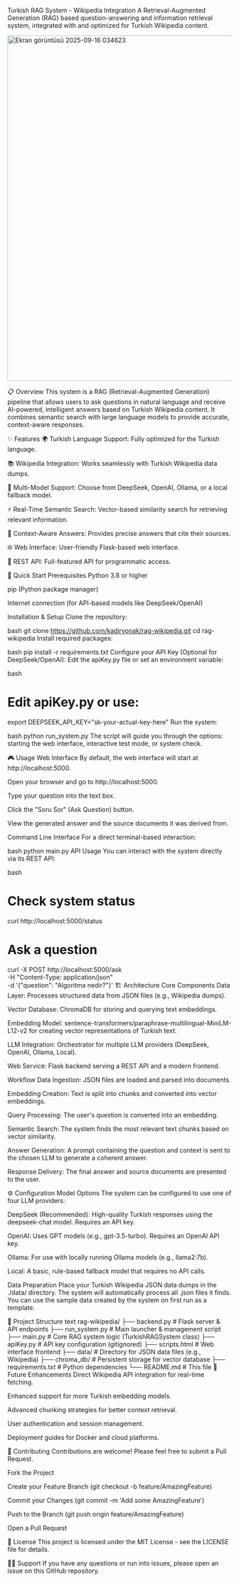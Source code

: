 Turkish RAG System - Wikipedia Integration
A Retrieval-Augmented Generation (RAG) based question-answering and information retrieval system, integrated with and optimized for Turkish Wikipedia content.


<img width="1155" height="775" alt="Ekran görüntüsü 2025-09-16 034623" src="https://github.com/user-attachments/assets/b1f3c88c-6c57-43d8-9067-f15310cefa45" />


📋 Overview
This system is a RAG (Retrieval-Augmented Generation) pipeline that allows users to ask questions in natural language and receive AI-powered, intelligent answers based on Turkish Wikipedia content. It combines semantic search with large language models to provide accurate, context-aware responses.

✨ Features
🌍 Turkish Language Support: Fully optimized for the Turkish language.

📚 Wikipedia Integration: Works seamlessly with Turkish Wikipedia data dumps.

🤖 Multi-Model Support: Choose from DeepSeek, OpenAI, Ollama, or a local fallback model.

⚡ Real-Time Semantic Search: Vector-based similarity search for retrieving relevant information.

🎯 Context-Aware Answers: Provides precise answers that cite their sources.

🌐 Web Interface: User-friendly Flask-based web interface.

🔧 REST API: Full-featured API for programmatic access.

🚀 Quick Start
Prerequisites
Python 3.8 or higher

pip (Python package manager)

Internet connection (for API-based models like DeepSeek/OpenAI)

Installation & Setup
Clone the repository:

bash
git clone https://github.com/kadiryonak/rag-wikipedia.git
cd rag-wikipedia
Install required packages:

bash
pip install -r requirements.txt
Configure your API Key (Optional for DeepSeek/OpenAI):
Edit the apiKey.py file or set an environment variable:

bash
# Edit apiKey.py or use:
export DEEPSEEK_API_KEY="sk-your-actual-key-here"
Run the system:

bash
python run_system.py
The script will guide you through the options: starting the web interface, interactive test mode, or system check.

🎮 Usage
Web Interface
By default, the web interface will start at http://localhost:5000.

Open your browser and go to http://localhost:5000.

Type your question into the text box.

Click the "Soru Sor" (Ask Question) button.

View the generated answer and the source documents it was derived from.

Command Line Interface
For a direct terminal-based interaction:

bash
python main.py
API Usage
You can interact with the system directly via its REST API:

bash
# Check system status
curl http://localhost:5000/status

# Ask a question
curl -X POST http://localhost:5000/ask \
  -H "Content-Type: application/json" \
  -d '{"question": "Algoritma nedir?"}'
🏗️ Architecture
Core Components
Data Layer: Processes structured data from JSON files (e.g., Wikipedia dumps).

Vector Database: ChromaDB for storing and querying text embeddings.

Embedding Model: sentence-transformers/paraphrase-multilingual-MiniLM-L12-v2 for creating vector representations of Turkish text.

LLM Integration: Orchestrator for multiple LLM providers (DeepSeek, OpenAI, Ollama, Local).

Web Service: Flask backend serving a REST API and a modern frontend.

Workflow
Data Ingestion: JSON files are loaded and parsed into documents.

Embedding Creation: Text is split into chunks and converted into vector embeddings.

Query Processing: The user's question is converted into an embedding.

Semantic Search: The system finds the most relevant text chunks based on vector similarity.

Answer Generation: A prompt containing the question and context is sent to the chosen LLM to generate a coherent answer.

Response Delivery: The final answer and source documents are presented to the user.

⚙️ Configuration
Model Options
The system can be configured to use one of four LLM providers:

DeepSeek (Recommended): High-quality Turkish responses using the deepseek-chat model. Requires an API key.

OpenAI: Uses GPT models (e.g., gpt-3.5-turbo). Requires an OpenAI API key.

Ollama: For use with locally running Ollama models (e.g., llama2:7b).

Local: A basic, rule-based fallback model that requires no API calls.

Data Preparation
Place your Turkish Wikipedia JSON data dumps in the ./data/ directory. The system will automatically process all .json files it finds. You can use the sample data created by the system on first run as a template.

📁 Project Structure
text
rag-wikipedia/
├── backend.py          # Flask server & API endpoints
├── run_system.py       # Main launcher & management script
├── main.py             # Core RAG system logic (TurkishRAGSystem class)
├── apiKey.py           # API key configuration (gitignored)
├── scripts.html        # Web interface frontend
├── data/               # Directory for JSON data files (e.g., Wikipedia)
├── chroma_db/          # Persistent storage for vector database
├── requirements.txt    # Python dependencies
└── README.md           # This file
🔮 Future Enhancements
Direct Wikipedia API integration for real-time fetching.

Enhanced support for more Turkish embedding models.

Advanced chunking strategies for better context retrieval.

User authentication and session management.

Deployment guides for Docker and cloud platforms.

👥 Contributing
Contributions are welcome! Please feel free to submit a Pull Request.

Fork the Project

Create your Feature Branch (git checkout -b feature/AmazingFeature)

Commit your Changes (git commit -m 'Add some AmazingFeature')

Push to the Branch (git push origin feature/AmazingFeature)

Open a Pull Request

📜 License
This project is licensed under the MIT License - see the LICENSE file for details.

🙋‍♂️ Support
If you have any questions or run into issues, please open an issue on this GitHub repository.




